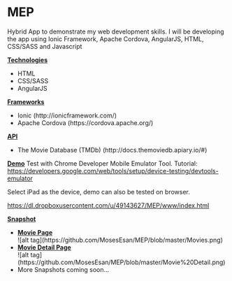 # MEP
Hybrid App to demonstrate my web development skills. I will be developing the app using Ionic Framework, Apache Cordova, AngularJS, HTML, CSS/SASS and Javascript


<b><u>Technologies</u></b>
<ul>
  <li>HTML</li>
  <li>CSS/SASS</li>
  <li>AngularJS</li>
</ul>

<b><u>Frameworks</u></b>
<ul>
  <li>Ionic (http://ionicframework.com/)</li>
  <li>Apache Cordova (https://cordova.apache.org/)</li>
</ul>

<b><u>API</u></b>
<ul>
  <li>The Movie Database (TMDb) (http://docs.themoviedb.apiary.io/#)</li>
</ul>

<b><u>Demo</u></b>
Test with Chrome Developer Mobile Emulator Tool. 
Tutorial: https://developers.google.com/web/tools/setup/device-testing/devtools-emulator

Select iPad as the device, demo can also be tested on browser.

https://dl.dropboxusercontent.com/u/49143627/MEP/www/index.html

<b><u>Snapshot</u></b>
<ul>
  <li><b><u>Movie Page</u></b><br>![alt tag](https://github.com/MosesEsan/MEP/blob/master/Movies.png)</li>
  <li><b><u>Movie Detail Page</u></b><br>![alt tag](https://github.com/MosesEsan/MEP/blob/master/Movie%20Detail.png)</li>
  <li>More Snapshots coming soon...</li>
</ul>


